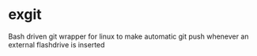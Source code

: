 # exgit
Bash driven git wrapper for linux to make automatic git push whenever an external flashdrive is inserted 
